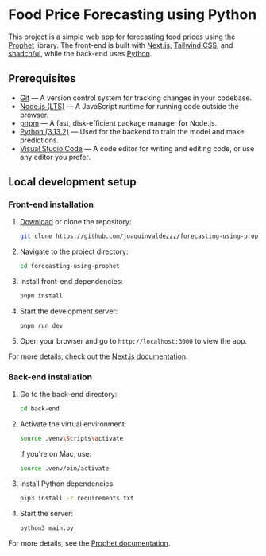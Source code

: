# Food Price Forecasting using Python

This project is a simple web app for forecasting food prices using the [Prophet](https://facebook.github.io/prophet) library. The front-end is built with [Next.js](https://nextjs.org), [Tailwind CSS](https://tailwindcss.com), and [shadcn/ui](https://ui.shadcn.com), while the back-end uses [Python](https://www.python.org).

## Prerequisites

- [Git](https://git-scm.com/downloads) — A version control system for tracking changes in your codebase.
- [Node.js (LTS)](https://nodejs.org/en) — A JavaScript runtime for running code outside the browser.
- [pnpm](https://pnpm.io/installation#using-npm) — A fast, disk-efficient package manager for Node.js.
- [Python (3.13.2)](https://www.python.org/downloads/release/python-3132) — Used for the backend to train the model and make predictions.
- [Visual Studio Code](https://code.visualstudio.com/download) — A code editor for writing and editing code, or use any editor you prefer.

## Local development setup

### Front-end installation

1. [Download](https://github.com/joaquinvaldezzz/forecasting-using-prophet/archive/refs/heads/main.zip) or clone the repository:

   ```bash
   git clone https://github.com/joaquinvaldezzz/forecasting-using-prophet.git
   ```

2. Navigate to the project directory:

   ```bash
   cd forecasting-using-prophet
   ```

3. Install front-end dependencies:

   ```bash
   pnpm install
   ```

4. Start the development server:

   ```bash
   pnpm run dev
   ```

5. Open your browser and go to `http://localhost:3000` to view the app.

For more details, check out the [Next.js documentation](https://nextjs.org/docs).

### Back-end installation

1. Go to the back-end directory:

   ```bash
   cd back-end
   ```

2. Activate the virtual environment:

   ```bash
   source .venv\Scripts\activate
   ```

   If you're on Mac, use:

   ```bash
   source .venv/bin/activate
   ```

3. Install Python dependencies:

   ```bash
   pip3 install -r requirements.txt
   ```

4. Start the server:

   ```bash
   python3 main.py
   ```

For more details, see the [Prophet documentation](https://facebook.github.io/prophet/docs/quick_start.html).
